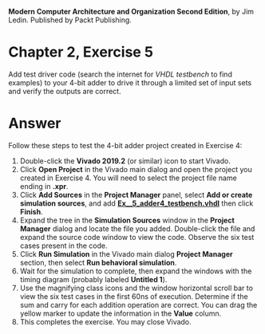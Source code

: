 __Modern Computer Architecture and Organization Second Edition__, by Jim Ledin. Published by Packt Publishing.
# Chapter 2, Exercise 5

Add test driver code (search the internet for *VHDL testbench* to find examples) to your 4-bit adder to drive it through a limited set of input sets and verify the outputs are correct.

# Answer
Follow these steps to test the 4-bit adder project created in Exercise 4:

1. Double-click the **Vivado 2019.2** (or similar) icon to start Vivado.
2. Click **Open Project** in the Vivado main dialog and open the project you created in Exercise 4. You will need to select the project file name ending in **.xpr**.
3. Click **Add Sources** in the **Project Manager** panel, select **Add or create simulation sources**, and add **[Ex__5_adder4_testbench.vhdl](src/Ex__5_adder4_testbench.vhdl)** then click **Finish**.
4. Expand the tree in the **Simulation Sources** window in the **Project Manager** dialog and locate the file you added. Double-click the file and expand the source code window to view the code. Observe the six test cases present in the code.
5. Click **Run Simulation** in the Vivado main dialog **Project Manager** section, then select **Run behavioral simulation**.
6. Wait for the simulation to complete, then expand the windows with the timing diagram (probably labeled **Untitled 1**).
7. Use the magnifying class icons and the window horizontal scroll bar to view the six test cases in the first 60ns of execution. Determine if the sum and carry for each addition operation are correct. You can drag the yellow marker to update the information in the **Value** column.
8. This completes the exercise. You may close Vivado.
